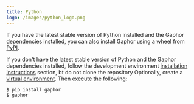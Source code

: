 ```yaml
---
title: Python
logo: /images/python_logo.png
---
```


If you have the latest stable version of Python installed and the Gaphor
dependencies installed, you can also install Gaphor using a wheel from [PyPI](https://pypi.org/project/gaphor/).

If you don't have the latest stable version of Python and the Gaphor dependencies
installed, follow the development environment [installation instructions](https://gaphor.readthedocs.io/en/latest/)
section, bt do not clone the repository
Optionally, create a
[virtual environment](https://packaging.python.org/tutorials/installing-packages/#creating-virtual-environments).
Then execute the following:

```bash
$ pip install gaphor
$ gaphor
```
